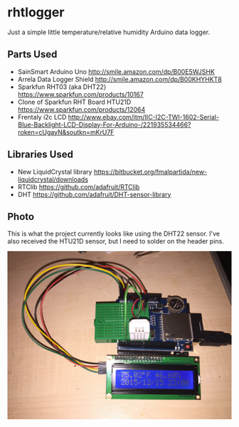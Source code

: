 # rhtlogger
Just a simple little temperature/relative humidity Arduino data logger.

## Parts Used

- SainSmart Arduino Uno http://smile.amazon.com/dp/B00E5WJSHK
- Arrela Data Logger Shield http://smile.amazon.com/dp/B00KHYHKT8
- Sparkfun RHT03 (aka DHT22) https://www.sparkfun.com/products/10167
- Clone of Sparkfun RHT Board HTU21D https://www.sparkfun.com/products/12064
- Frentaly i2c LCD http://www.ebay.com/itm/IIC-I2C-TWI-1602-Serial-Blue-Backlight-LCD-Display-For-Arduino-/221935534466?roken=cUgayN&soutkn=mKrU7F

## Libraries Used

- New LiquidCrystal library https://bitbucket.org/fmalpartida/new-liquidcrystal/downloads
- RTClib https://github.com/adafruit/RTClib
- DHT https://github.com/adafruit/DHT-sensor-library

## Photo

This is what the project currently looks like using the DHT22 sensor. I've also received the HTU21D sensor, but I need to solder on the header pins.

![alt tag](https://github.com/lizcorson/rhtlogger/blob/master/photos/dec15.jpg)
